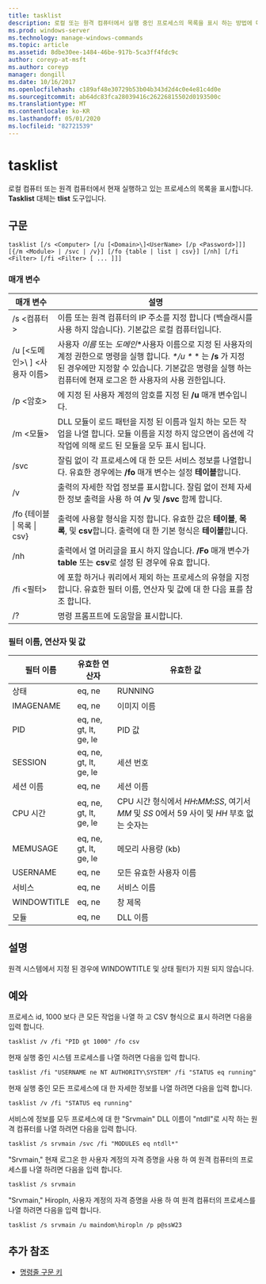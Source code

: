 ```yaml
---
title: tasklist
description: 로컬 또는 원격 컴퓨터에서 실행 중인 프로세스의 목록을 표시 하는 방법에 대해 알아봅니다.
ms.prod: windows-server
ms.technology: manage-windows-commands
ms.topic: article
ms.assetid: 8dbe30ee-1484-46be-917b-5ca3ff4fdc9c
author: coreyp-at-msft
ms.author: coreyp
manager: dongill
ms.date: 10/16/2017
ms.openlocfilehash: c189af48e30729b53b04b343d2d4c0e4e81c4d0e
ms.sourcegitcommit: ab64dc83fca28039416c26226815502d0193500c
ms.translationtype: MT
ms.contentlocale: ko-KR
ms.lasthandoff: 05/01/2020
ms.locfileid: "82721539"
---
```

# <a name="tasklist"></a>tasklist

로컬 컴퓨터 또는 원격 컴퓨터에서 현재 실행하고 있는 프로세스의 목록을 표시합니다. **Tasklist** 대체는 **tlist** 도구입니다.



## <a name="syntax"></a>구문

```
tasklist [/s <Computer> [/u [<Domain>\]<UserName> [/p <Password>]]] [{/m <Module> | /svc | /v}] [/fo {table | list | csv}] [/nh] [/fi <Filter> [/fi <Filter> [ ... ]]]
```

### <a name="parameters"></a>매개 변수

|          매개 변수           |                                                                                                                                            설명                                                                                                                                             |
|------------------------------|----------------------------------------------------------------------------------------------------------------------------------------------------------------------------------------------------------------------------------------------------------------------------------------------------|
|        /s \<컴퓨터>        |                                                                                         이름 또는 원격 컴퓨터의 IP 주소를 지정 합니다 (백슬래시를 사용 하지 않습니다). 기본값은 로컬 컴퓨터입니다.                                                                                         |
| /u [\<도메인>\\ \] \<사용자 이름> | 사용자 *이름* 또는 *도메인*\*사용자 이름으로 지정 된 사용자의 계정 권한으로 명령을 실행 합니다<em>. \*/u \*</em> \* 는 **/s** 가 지정 된 경우에만 지정할 수 있습니다. 기본값은 명령을 실행 하는 컴퓨터에 현재 로그온 한 사용자의 사용 권한입니다. |
|        /p \<암호>        |                                                                                                       에 지정 된 사용자 계정의 암호를 지정 된 **/u** 매개 변수입니다.                                                                                                        |
|         /m \<모듈>         |                                                               DLL 모듈이 로드 패턴을 지정 된 이름과 일치 하는 모든 작업을 나열 합니다. 모듈 이름을 지정 하지 않으면이 옵션에 각 작업에 의해 로드 된 모듈을 모두 표시 됩니다.                                                                |
|             /svc             |                                                                                    잘림 없이 각 프로세스에 대 한 모든 서비스 정보를 나열합니다. 유효한 경우에는 **/fo** 매개 변수는 설정 **테이블**합니다.                                                                                    |
|              /v              |                                                                                 출력의 자세한 작업 정보를 표시합니다. 잘림 없이 전체 자세한 정보 출력을 사용 하 여 **/v** 및 **/svc** 함께 합니다.                                                                                 |
|  /fo {테이블 \| 목록 \| csv}  |                                                                             출력에 사용할 형식을 지정 합니다. 유효한 값은 **테이블**, **목록**, 및 **csv**합니다. 출력에 대 한 기본 형식은 **테이블**합니다.                                                                             |
|             /nh              |                                                                                             출력에서 열 머리글을 표시 하지 않습니다. **/Fo** 매개 변수가 **table** 또는 **csv**로 설정 된 경우에 유효 합니다.                                                                                              |
|        /fi \<필터>         |                                                                          에 포함 하거나 쿼리에서 제외 하는 프로세스의 유형을 지정 합니다. 유효한 필터 이름, 연산자 및 값에 대 한 다음 표를 참조 합니다.                                                                          |
|              /?              |                                                                                                                                명령 프롬프트에 도움말을 표시합니다.                                                                                                                                |

### <a name="filter-names-operators-and-values"></a>필터 이름, 연산자 및 값

| 필터 이름 |    유효한 연산자     |                                                                 유효한 값                                                                 |
|-------------|------------------------|----------------------------------------------------------------------------------------------------------------------------------------------|
|   상태    |         eq, ne         |                                                                   RUNNING                                                                    |
|  IMAGENAME  |         eq, ne         |                                                                  이미지 이름                                                                  |
|     PID     | eq, ne, gt, lt, ge, le |                                                                  PID 값                                                                   |
|   SESSION   | eq, ne, gt, lt, ge, le |                                                                세션 번호                                                                |
| 세션 이름 |         eq, ne         |                                                                 세션 이름                                                                 |
|   CPU 시간   | eq, ne, gt, lt, ge, le | CPU 시간 형식에서 <em>HH</em>**:**<em>MM</em>**:**<em>SS</em>, 여기서 *MM* 및 *SS* 0에서 59 사이 및 *HH* 부호 없는 숫자는 |
|  MEMUSAGE   | eq, ne, gt, lt, ge, le |                                                              메모리 사용량 (kb)                                                              |
|  USERNAME   |         eq, ne         |                                                             모든 유효한 사용자 이름                                                              |
|  서비스   |         eq, ne         |                                                                 서비스 이름                                                                 |
| WINDOWTITLE |         eq, ne         |                                                                 창 제목                                                                 |
|   모듈   |         eq, ne         |                                                                   DLL 이름                                                                   |

## <a name="remarks"></a>설명

원격 시스템에서 지정 된 경우에 WINDOWTITLE 및 상태 필터가 지원 되지 않습니다.

## <a name="examples"></a><a name="BKMK_examples"></a>예와

프로세스 id, 1000 보다 큰 모든 작업을 나열 하 고 CSV 형식으로 표시 하려면 다음을 입력 합니다.
```
tasklist /v /fi "PID gt 1000" /fo csv
```
현재 실행 중인 시스템 프로세스를 나열 하려면 다음을 입력 합니다.
```
tasklist /fi "USERNAME ne NT AUTHORITY\SYSTEM" /fi "STATUS eq running"
```
현재 실행 중인 모든 프로세스에 대 한 자세한 정보를 나열 하려면 다음을 입력 합니다.
```
tasklist /v /fi "STATUS eq running"
```
서비스에 정보를 모두 프로세스에 대 한 "Srvmain" DLL 이름이 "ntdll"로 시작 하는 원격 컴퓨터를 나열 하려면 다음을 입력 합니다.
```
tasklist /s srvmain /svc /fi "MODULES eq ntdll*"
```
"Srvmain," 현재 로그온 한 사용자 계정의 자격 증명을 사용 하 여 원격 컴퓨터의 프로세스를 나열 하려면 다음을 입력 합니다.
```
tasklist /s srvmain 
```
"Srvmain," Hiropln, 사용자 계정의 자격 증명을 사용 하 여 원격 컴퓨터의 프로세스를 나열 하려면 다음을 입력 합니다.
```
tasklist /s srvmain /u maindom\hiropln /p p@ssW23
```

## <a name="additional-references"></a>추가 참조

- [명령줄 구문 키](command-line-syntax-key.md)